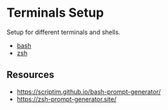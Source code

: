 # Terminals Setup

Setup for different terminals and shells.

- [bash](./bash/)
- [zsh](./zsh/)

## Resources

- <https://scriptim.github.io/bash-prompt-generator/>
- <https://zsh-prompt-generator.site/>
